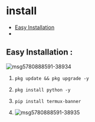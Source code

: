 # install

- [Easy Installation](#https://youtu.be/D27NvUUfCsw?si=X36w9kzFhCiRSgF-)
- 

## Easy Installation :
![msg5780888591-38934](https://github.com/user-attachments/assets/c426c8e2-d3f0-4e98-9fbd-4cc53b7bfe91)


1. `pkg update && pkg upgrade -y`

2. `pkg install python -y`

3. `pip install termux-banner`

4. ![msg5780888591-38935](https://github.com/user-attachments/assets/206a06bf-1fd2-4a0f-acad-1d68382a9265)
